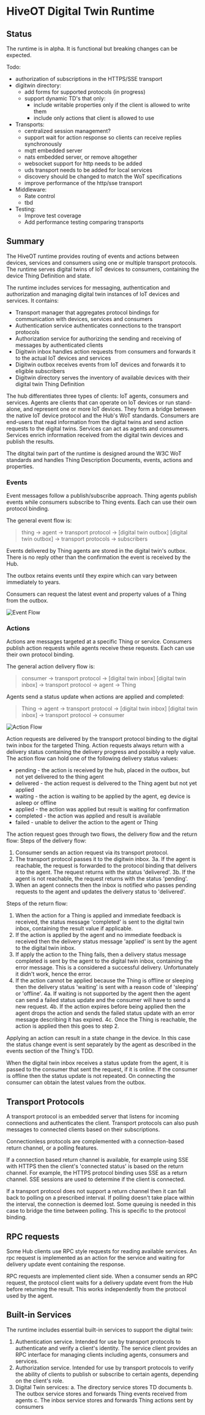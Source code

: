 # HiveOT Digital Twin Runtime 

## Status 

The runtime is in alpha. It is functional but breaking changes can be expected.

Todo:
* authorization of subscriptions in the HTTPS/SSE transport
* digitwin directory: 
   * add forms for supported protocols (in progress)
   * support dynamic TD's that only:
      * include writable properties only if the client is allowed to write them
      * include only actions that client is allowed to use
* Transports:
  * centralized session management?
  * support wait for action response so clients can receive replies synchronously
  * mqtt embedded server
  * nats embedded server, or remove altogether
  * websocket support for http needs to be added
  * uds transport needs to be added for local services
  * discovery should be changed to match the WoT specifications
  * improve performance of the http/sse transport
* Middleware:
  * Rate control 
  * tbd
* Testing:
  * Improve test coverage
  * Add performance testing comparing transports

## Summary

The HiveOT runtime provides routing of events and actions between devices, services and
consumers using one or multiple transport protocols. The runtime serves digital twins of 
IoT devices to consumers, containing the device Thing Definition and state. 

The runtime includes services for messaging, authentication and authorization and 
managing digital twin instances of IoT devices and services. It contains:
* Transport manager that aggregates protocol bindings for communication with devices, services and consumers
* Authentication service authenticates connections to the transport protocols
* Authorization service for authorizing the sending and receiving of messages by authenticated clients
* Digitwin inbox handles action requests from consumers and forwards it to the actual IoT devices and services
* Digitwin outbox receives events from IoT devices and forwards it to eligible subscribers
* Digitwin directory serves the inventory of available devices with their digital twin Thing Definition

The hub differentiates three types of clients: IoT agents, consumers and services. Agents are clients that 
can operate on IoT devices or run stand-alone, and represent one or more IoT devices. They form a bridge
between the native IoT device protocol and the Hub's WoT standards. Consumers are end-users that read information
from the digital twins and send action requests to the digital twins. Services can act as agents and consumers.
Services enrich information received from the digital twin devices and publish the results.

The ditgital twin part of the runtime is designed around the W3C WoT standards and
handles Thing Description Documents, events, actions and properties.

### Events
Event messages follow a publish/subscribe approach. Thing agents publish events while consumers
subscribe to Thing events. Each can use their own protocol binding.

The general event flow is:
> thing -> agent -> transport protocol -> [digital twin outbox]
>   [digital twin outbox] -> transport protocols -> subscribers

Events delivered by Thing agents are stored in the digital twin's outbox. There is no reply other than the confirmation the event is received by the Hub.

The outbox retains events until they expire which can vary between immediately to years. 

Consumers can request the latest event and property values of a Thing from the outbox.

![Event Flow](../docs/event-flow.jpg)

### Actions
Actions are messages targeted at a specific Thing or service. Consumers publish action requests while agents receive these requests. Each can use their own protocol binding.

The general action delivery flow is:
> consumer -> transport protocol -> [digital twin inbox]
>   [digital twin inbox] -> transport protocol -> agent -> Thing
> 

Agents send a status update when actions are applied and completed:
> Thing -> agent -> transport protocol -> [digital twin inbox]
>   [digital twin inbox] -> transport protocol -> consumer

![Action Flow](../docs/action-flow.jpg)

Action requests are delivered by the transport protocol binding to the digital twin inbox for the targeted Thing. Action requests always return with a delivery status containing the delivery progress and possibly a reply value. The action flow can hold one of the following delivery status values: 
* pending   - the action is received by the hub, placed in the outbox, but not yet delivered to the thing agent 
* delivered - the action request is delivered to the Thing agent but not yet applied
* waiting   - the action is waiting to be applied by the agent, eg device is asleep or offline
* applied   - the action was applied but result is waiting for confirmation
* completed - the action was applied and result is available
* failed    - unable to deliver the action to the agent or Thing

The action request goes through two flows, the delivery flow and the return flow:
Steps of the delivery flow:
1. Consumer sends an action request via its transport protocol.
2. The transport protocol passes it to the digitwin inbox.
3a. If the agent is reachable, the request is forwarded to the protocol binding that delivers it to the agent. The request returns with the status 'delivered'.
3b. If the agent is not reachable, the request returns with the status 'pending'.
4. When an agent connects then the inbox is notified who passes pending requests to the agent and updates the delivery status to 'delivered'.

Steps of the return flow:
1. When the action for a Thing is applied and immediate feedback is received, the status message 'completed' is sent to the digital twin inbox, containing the result value if applicable. 
2. If the action is applied by the agent and no immediate feedback is received then the delivery status message 'applied' is sent by the agent to the digital twin inbox.
3. If apply the action to the Thing fails, then a delivery status message completed is sent  by the agent to the digital twin inbox, containing the error message. This is a considered a successful delivery. Unfortunately it didn't work, hence the error.
4. If the action cannot be applied because the Thing is offline or sleeping then the delivery status 'waiting' is sent with a reason code of 'sleeping' or 'offline'.
   4a. If waiting is not supported by the agent then the agent can send a failed status update and the consumer will have to send a new request.
   4b. If the action expires before being applied then the agent drops the action and sends the failed status update with an error message describing it has expired.
   4c. Once the Thing is reachable, the action is applied then this goes to step 2. 

Applying an action can result in a state change in the device. In this case the status change event is sent separately by the agent as described in the events section of the Thing's TDD.

When the digital twin inbox receives a status update from the agent, it is passed to the consumer that sent the request, if it is online. If the consumer is offline then the status update is not repeated. On connecting the consumer can obtain the latest values from the outbox.

## Transport Protocols

A transport protocol is an embedded server that listens for incoming connections and authenticates the client. Transport protocols can also push messages to connected clients based on their subscriptions. 

Connectionless protocols are complemented with a connection-based return channel, or a polling features. 

If a connection based return channel is available, for example using SSE with HTTPS then the client's 'connected status' is based on the return channel. For example, the HTTPS protocol binding uses SSE as a return channel. SSE sessions are used to determine if the client is connected.

If a transport protocol does not support a return channel then it can fall back to polling on a prescribed interval. If polling doesn't take place within the interval, the connection is deemed lost. Some queuing is needed in this case to bridge the time between polling. This is specific to the protocol binding. 
  

## RPC requests

Some Hub clients use RPC style requests for reading available services. An rpc request is implemented as an action for the service and waiting for delivery update event containing the response.

RPC requests are implemented client side. When a consumer sends an RPC request, the protocol client waits for a delivery update event from the Hub before returning the result. This works independently from the protocol used by the agent.


## Built-in Services

The runtime includes essential built-in services to support the digital twin:
1. Authentication service. Intended for use by transport protocols to authenticate and verify a client's identity. The service client provides an RPC interface for managing clients including agents, consumers and services.
2. Authorization service. Intended for use by transport protocols to verify the ability of clients to publish or subscribe to certain agents, depending on the client's role.
3. Digital Twin services:
   a. The directory service stores TD documents
   b. The outbox service stores and forwards Thing events received from agents
   c. The inbox service stores and forwards Thing actions sent by consumers
